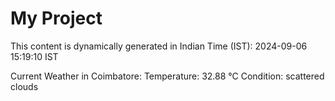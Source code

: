 # My Project

This content is dynamically generated in Indian Time (IST): 2024-09-06 15:19:10 IST


Current Weather in Coimbatore:
Temperature: 32.88 °C
Condition: scattered clouds
